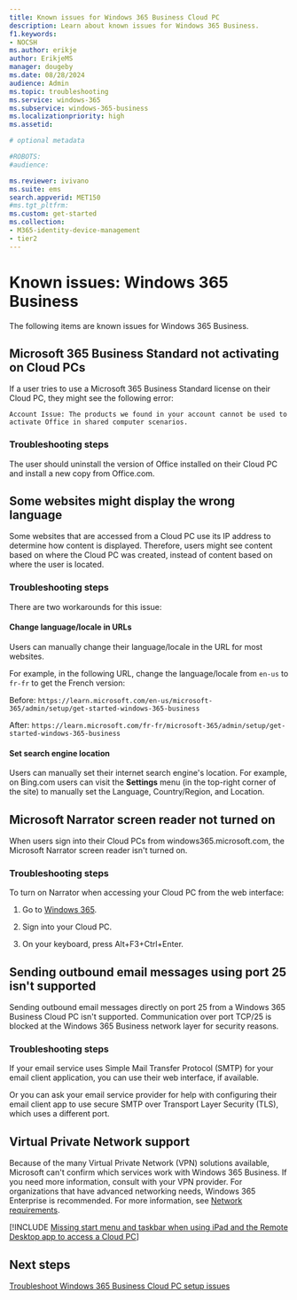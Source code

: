 ```yaml
---
title: Known issues for Windows 365 Business Cloud PC
description: Learn about known issues for Windows 365 Business.
f1.keywords:
- NOCSH
ms.author: erikje
author: ErikjeMS
manager: dougeby
ms.date: 08/28/2024
audience: Admin
ms.topic: troubleshooting
ms.service: windows-365
ms.subservice: windows-365-business
ms.localizationpriority: high
ms.assetid: 

# optional metadata

#ROBOTS:
#audience:

ms.reviewer: ivivano
ms.suite: ems
search.appverid: MET150
#ms.tgt_pltfrm:
ms.custom: get-started
ms.collection:
- M365-identity-device-management
- tier2
---
```


# Known issues: Windows 365 Business

The following items are known issues for Windows 365 Business.

## Microsoft 365 Business Standard not activating on Cloud PCs

If a user tries to use a Microsoft 365 Business Standard license on their Cloud PC, they might see the following error:

``Account Issue: The products we found in your account cannot be used to activate Office in shared computer scenarios.``

### Troubleshooting steps

The user should uninstall the version of Office installed on their Cloud PC and install a new copy from Office.com.

## Some websites might display the wrong language

Some websites that are accessed from a Cloud PC use its IP address to determine how content is displayed. Therefore, users might see content based on where the Cloud PC was created, instead of content based on where the user is located.  

### Troubleshooting steps

There are two workarounds for this issue:

#### Change language/locale in URLs

Users can manually change their language/locale in the URL for most websites.

For example, in the following URL, change the language/locale from `en-us` to `fr-fr` to get the French version:

Before: `https://learn.microsoft.com/en-us/microsoft-365/admin/setup/get-started-windows-365-business`

After: `https://learn.microsoft.com/fr-fr/microsoft-365/admin/setup/get-started-windows-365-business`

#### Set search engine location

Users can manually set their internet search engine's location. For example, on Bing.com users can visit the **Settings** menu (in the top-right corner of the site) to manually set the Language, Country/Region, and Location.

## Microsoft Narrator screen reader not turned on

When users sign into their Cloud PCs from windows365.microsoft.com, the Microsoft Narrator screen reader isn't turned on.

### Troubleshooting steps

To turn on Narrator when accessing your Cloud PC from the web interface:

1. Go to [Windows 365](https://windows365.microsoft.com/).

2. Sign into your Cloud PC.

3. On your keyboard, press Alt+F3+Ctrl+Enter.

## Sending outbound email messages using port 25 isn't supported

Sending outbound email messages directly on port 25 from a Windows 365 Business Cloud PC isn't supported. Communication over port TCP/25 is blocked at the Windows 365 Business network layer for security reasons.

### Troubleshooting steps

If your email service uses Simple Mail Transfer Protocol (SMTP) for your email client application, you can use their web interface, if available.

Or you can ask your email service provider for help with configuring their email client app to use secure SMTP over Transport Layer Security (TLS), which uses a different port.

## Virtual Private Network support<!--38270291-->

Because of the many Virtual Private Network (VPN) solutions available, Microsoft can't confirm which services work with Windows 365 Business. If you need more information, consult with your VPN provider. For organizations that have advanced networking needs, Windows 365 Enterprise is recommended. For more information, see [Network requirements](/windows-365/business/../enterprise/requirements-network).

[!INCLUDE [Missing start menu and taskbar when using iPad and the Remote Desktop app to access a Cloud PC](includes/known-issues.md)]

## Next steps

[Troubleshoot Windows 365 Business Cloud PC setup issues](/windows-365/business/troubleshoot-windows-365-business)
